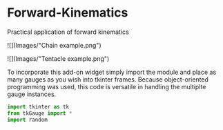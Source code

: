 # Forward-Kinematics
Practical application of forward kinematics

![](Images/"Chain example.png")

![](Images/"Tentacle example.png")

To incorporate this add-on widget simply import the module and place as many gauges as you wish into tkinter frames.
Because object-oriented programming was used, this code is versatile in handling the multiplte gauge instances.

```python
import tkinter as tk 
from tkGauge import *
import random
```
